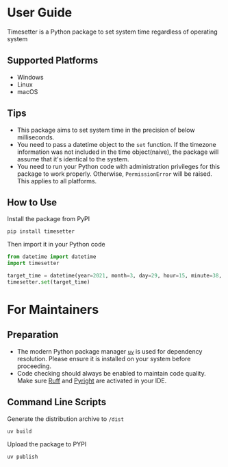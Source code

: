 # User Guide

Timesetter is a Python package to set system time regardless of operating system

## Supported Platforms

- Windows
- Linux
- macOS

## Tips

- This package aims to set system time in the precision of below milliseconds.
- You need to pass a datetime object to the `set` function. If the timezone information was not included in the time object(naive), the package will assume that it's identical to the system.
- You need to run your Python code with administration privileges for this package to work properly. Otherwise, `PermissionError` will be raised. This applies to all platforms.

## How to Use

Install the package from PyPI

```shell
pip install timesetter
```

Then import it in your Python code

```python
from datetime import datetime
import timesetter

target_time = datetime(year=2021, month=3, day=29, hour=15, minute=38, second=12)
timesetter.set(target_time)
```

# For Maintainers

## Preparation

- The modern Python package manager [`uv`](https://docs.astral.sh/uv/) is used for dependency resolution. Please ensure it is installed on your system before proceeding.
- Code checking should always be enabled to maintain code quality. Make sure [Ruff](https://docs.astral.sh/ruff/) and [Pyright](https://microsoft.github.io/pyright/#/) are activated in your IDE.

## Command Line Scripts

Generate the distribution archive to `/dist`

```
uv build
```

Upload the package to PYPI

```
uv publish
```
